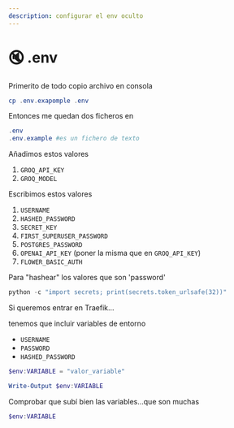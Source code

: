 ```yaml
---
description: configurar el env oculto
---
```


# 🔇 .env

Primerito de todo copio archivo en consola&#x20;

```powershell
cp .env.exapomple .env
```

Entonces me quedan dos ficheros en&#x20;

```powershell
.env
.env.example #es un fichero de texto 
```

Añadimos estos valores

1. `GROQ_API_KEY`
2. `GROQ_MODEL`

Escribimos estos valores

1. `USERNAME`
2. `HASHED_PASSWORD`&#x20;
3. `SECRET_KEY`
4. `FIRST_SUPERUSER_PASSWORD`
5. `POSTGRES_PASSWORD`
6. `OPENAI_API_KEY` (poner la misma que en `GROQ_API_KEY`)
7. `FLOWER_BASIC_AUTH`

Para "hashear" los valores que son 'password'

```powershell
python -c "import secrets; print(secrets.token_urlsafe(32))"
```

Si queremos entrar en Traefik...

tenemos que incluir variables de entorno

* `USERNAME`
* `PASSWORD`
* `HASHED_PASSWORD`&#x20;

```powershell
$env:VARIABLE = "valor_variable"
```

```powershell
Write-Output $env:VARIABLE
```

Comprobar que subí bien las variables...que son muchas

```powershell
$env:VARIABLE
```
